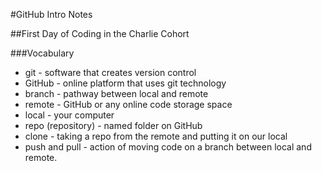 #GitHub Intro Notes

##First Day of Coding in the Charlie Cohort


###Vocabulary
- git - software that creates version control
- GitHub - online platform that uses git technology
- branch - pathway between local and remote
- remote - GitHub or any online code storage space
- local - your computer
- repo (repository) - named folder on GitHub
- clone - taking a repo from the remote and putting it on our local
- push and pull - action of moving code on a branch between local and remote.
